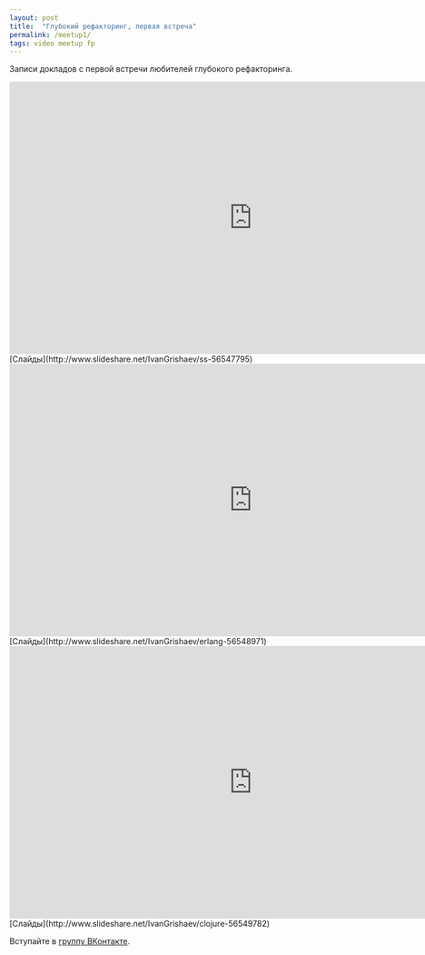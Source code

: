 ```yaml
---
layout: post
title:  "Глубокий рефакторинг, первая встреча"
permalink: /meetup1/
tags: video meetup fp
---
```


Записи докладов с первой встречи любителей глубокого рефакторинга.

<iframe width="854" height="480"
src="https://www.youtube.com/embed/8q8V2vtAN4g" frameborder="0"
allowfullscreen></iframe>
[Слайды](http://www.slideshare.net/IvanGrishaev/ss-56547795)

<iframe width="854" height="480"
src="https://www.youtube.com/embed/nYR7jC6gyD8" frameborder="0"
allowfullscreen></iframe>
[Слайды](http://www.slideshare.net/IvanGrishaev/erlang-56548971)

<iframe width="854" height="480"
src="https://www.youtube.com/embed/v70-MLz8sc8" frameborder="0"
allowfullscreen></iframe>
[Слайды](http://www.slideshare.net/IvanGrishaev/clojure-56549782)

Вступайте в [группу ВКонтакте](https://vk.com/deeprefactoring).
